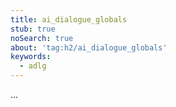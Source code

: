 ```yaml
---
title: ai_dialogue_globals
stub: true
noSearch: true
about: 'tag:h2/ai_dialogue_globals'
keywords:
  - adlg
---
```

...
